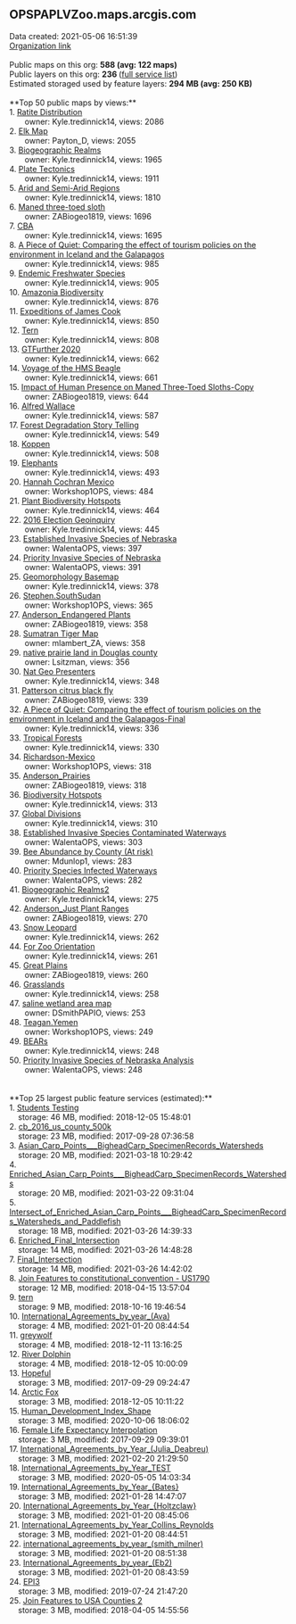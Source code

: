 <h2>OPSPAPLVZoo.maps.arcgis.com</h2> Data created: 2021-05-06 16:51:39 <br /><a target='new' href='https://OPSPAPLVZoo.maps.arcgis.com'>Organization link</a><br /><br />Public maps on this org: <b>588 (avg: 122 maps)</b><br />Public layers on this org: <b>236 </b>(<a target='new' href='https://services.arcgis.com/cogDIR5zP3E4UpXg/ArcGIS/rest/services'>full service list</a>)<br />Estimated storaged used by feature layers: <b>294 MB (avg: 250 KB)</b><br /><br />**Top 50 public maps by views:**<br />  1. <a target='new' href='https://www.arcgis.com/home/item.html?id=cc5d2f653dca4da881c645a7f7d5c4d4'>Ratite Distribution</a> <br />  &nbsp;&nbsp;&nbsp;&nbsp; &nbsp;&nbsp;owner: Kyle.tredinnick14, views: 2086<br />  2. <a target='new' href='https://www.arcgis.com/home/item.html?id=0b61076c02454d409fd95ba2693672a5'>Elk Map</a> <br />  &nbsp;&nbsp;&nbsp;&nbsp; &nbsp;&nbsp;owner: Payton_D, views: 2055<br />  3. <a target='new' href='https://www.arcgis.com/home/item.html?id=fad11084f42c41bab780c66569cd5574'>Biogeographic Realms</a> <br />  &nbsp;&nbsp;&nbsp;&nbsp; &nbsp;&nbsp;owner: Kyle.tredinnick14, views: 1965<br />  4. <a target='new' href='https://www.arcgis.com/home/item.html?id=7e7be954bb134c60b69be252d07fc000'>Plate Tectonics</a> <br />  &nbsp;&nbsp;&nbsp;&nbsp; &nbsp;&nbsp;owner: Kyle.tredinnick14, views: 1911<br />  5. <a target='new' href='https://www.arcgis.com/home/item.html?id=82eeef3d90324b0fa5a393b6bb8c3d07'>Arid and Semi-Arid Regions</a> <br />  &nbsp;&nbsp;&nbsp;&nbsp; &nbsp;&nbsp;owner: Kyle.tredinnick14, views: 1810<br />  6. <a target='new' href='https://www.arcgis.com/home/item.html?id=b373e83debae481dbe3eb4f7d5aa15dd'>Maned three-toed sloth</a> <br />  &nbsp;&nbsp;&nbsp;&nbsp; &nbsp;&nbsp;owner: ZABiogeo1819, views: 1696<br />  7. <a target='new' href='https://www.arcgis.com/home/item.html?id=8e7e7ebf861a43c9aa94af7c911a8c09'>CBA</a> <br />  &nbsp;&nbsp;&nbsp;&nbsp; &nbsp;&nbsp;owner: Kyle.tredinnick14, views: 1695<br />  8. <a target='new' href='https://www.arcgis.com/home/item.html?id=c9f5982983f240019d77b69d2350e420'>A Piece of Quiet: Comparing the effect of tourism policies on the environment in Iceland and the Galapagos</a> <br />  &nbsp;&nbsp;&nbsp;&nbsp; &nbsp;&nbsp;owner: Kyle.tredinnick14, views: 985<br />  9. <a target='new' href='https://www.arcgis.com/home/item.html?id=141e0a2d7af5455ab88dbd8aa3a4a2a5'>Endemic Freshwater Species</a> <br />  &nbsp;&nbsp;&nbsp;&nbsp; &nbsp;&nbsp;owner: Kyle.tredinnick14, views: 905<br />  10. <a target='new' href='https://www.arcgis.com/home/item.html?id=c68bb57512054a698bfcd5a812240b71'>Amazonia Biodiversity</a> <br />  &nbsp;&nbsp;&nbsp;&nbsp; &nbsp;&nbsp;owner: Kyle.tredinnick14, views: 876<br />  11. <a target='new' href='https://www.arcgis.com/home/item.html?id=ea0873c4c5234c09bba0766124d2cb61'>Expeditions of James Cook</a> <br />  &nbsp;&nbsp;&nbsp;&nbsp; &nbsp;&nbsp;owner: Kyle.tredinnick14, views: 850<br />  12. <a target='new' href='https://www.arcgis.com/home/item.html?id=84d419847d9347efadf3c09dea128a41'>Tern</a> <br />  &nbsp;&nbsp;&nbsp;&nbsp; &nbsp;&nbsp;owner: Kyle.tredinnick14, views: 808<br />  13. <a target='new' href='https://www.arcgis.com/home/item.html?id=dbf50e4931a444d1b817f9cd2147b5ed'>GTFurther 2020</a> <br />  &nbsp;&nbsp;&nbsp;&nbsp; &nbsp;&nbsp;owner: Kyle.tredinnick14, views: 662<br />  14. <a target='new' href='https://www.arcgis.com/home/item.html?id=be18f13a0f8d4c3fbd8ae97af7944686'>Voyage of the HMS Beagle</a> <br />  &nbsp;&nbsp;&nbsp;&nbsp; &nbsp;&nbsp;owner: Kyle.tredinnick14, views: 661<br />  15. <a target='new' href='https://www.arcgis.com/home/item.html?id=f4f9dd93e803492f8b4f06a33abba54e'>Impact of Human Presence on Maned Three-Toed Sloths-Copy</a> <br />  &nbsp;&nbsp;&nbsp;&nbsp; &nbsp;&nbsp;owner: ZABiogeo1819, views: 644<br />  16. <a target='new' href='https://www.arcgis.com/home/item.html?id=4ac65214af4c47bca55038f519922471'>Alfred Wallace</a> <br />  &nbsp;&nbsp;&nbsp;&nbsp; &nbsp;&nbsp;owner: Kyle.tredinnick14, views: 587<br />  17. <a target='new' href='https://www.arcgis.com/home/item.html?id=707ec6f7804541819714bdb55233745f'>Forest Degradation Story Telling</a> <br />  &nbsp;&nbsp;&nbsp;&nbsp; &nbsp;&nbsp;owner: Kyle.tredinnick14, views: 549<br />  18. <a target='new' href='https://www.arcgis.com/home/item.html?id=dbd579ac8602433dbd0d45e75d646452'>Koppen</a> <br />  &nbsp;&nbsp;&nbsp;&nbsp; &nbsp;&nbsp;owner: Kyle.tredinnick14, views: 508<br />  19. <a target='new' href='https://www.arcgis.com/home/item.html?id=79014fc365be412a86f07e57bbbe6d7b'>Elephants</a> <br />  &nbsp;&nbsp;&nbsp;&nbsp; &nbsp;&nbsp;owner: Kyle.tredinnick14, views: 493<br />  20. <a target='new' href='https://www.arcgis.com/home/item.html?id=859776c8660a4d9a9e7d2bd89a4e7b5f'>Hannah Cochran Mexico</a> <br />  &nbsp;&nbsp;&nbsp;&nbsp; &nbsp;&nbsp;owner: Workshop1OPS, views: 484<br />  21. <a target='new' href='https://www.arcgis.com/home/item.html?id=fb4b1a0ae08c4f3e8dc29a2b60b4b5ac'>Plant Biodiversity Hotspots</a> <br />  &nbsp;&nbsp;&nbsp;&nbsp; &nbsp;&nbsp;owner: Kyle.tredinnick14, views: 464<br />  22. <a target='new' href='https://www.arcgis.com/home/item.html?id=1b81ec7381e9474ca36da9617e9c3061'>2016 Election Geoinquiry</a> <br />  &nbsp;&nbsp;&nbsp;&nbsp; &nbsp;&nbsp;owner: Kyle.tredinnick14, views: 445<br />  23. <a target='new' href='https://www.arcgis.com/home/item.html?id=7fcd609b97264eb8b601be3fd18aa728'>Established Invasive Species of Nebraska</a> <br />  &nbsp;&nbsp;&nbsp;&nbsp; &nbsp;&nbsp;owner: WalentaOPS, views: 397<br />  24. <a target='new' href='https://www.arcgis.com/home/item.html?id=b253b3a18a1e494387b846a729c339b2'>Priority Invasive Species of Nebraska </a> <br />  &nbsp;&nbsp;&nbsp;&nbsp; &nbsp;&nbsp;owner: WalentaOPS, views: 391<br />  25. <a target='new' href='https://www.arcgis.com/home/item.html?id=0091ea4813a447aa87707f7ee22ccd86'>Geomorphology Basemap</a> <br />  &nbsp;&nbsp;&nbsp;&nbsp; &nbsp;&nbsp;owner: Kyle.tredinnick14, views: 378<br />  26. <a target='new' href='https://www.arcgis.com/home/item.html?id=1e002831ee45410090a494f0d1674569'>Stephen.SouthSudan</a> <br />  &nbsp;&nbsp;&nbsp;&nbsp; &nbsp;&nbsp;owner: Workshop1OPS, views: 365<br />  27. <a target='new' href='https://www.arcgis.com/home/item.html?id=19d69e14c857474f83db56bb1e83469b'>Anderson_Endangered Plants</a> <br />  &nbsp;&nbsp;&nbsp;&nbsp; &nbsp;&nbsp;owner: ZABiogeo1819, views: 358<br />  28. <a target='new' href='https://www.arcgis.com/home/item.html?id=dc918619d30e40f982c3868499b1ec2a'>Sumatran Tiger Map</a> <br />  &nbsp;&nbsp;&nbsp;&nbsp; &nbsp;&nbsp;owner: mlambert_ZA, views: 358<br />  29. <a target='new' href='https://www.arcgis.com/home/item.html?id=783f71dc7a3d4fa791aa992618eeb856'>native prairie land in Douglas county</a> <br />  &nbsp;&nbsp;&nbsp;&nbsp; &nbsp;&nbsp;owner: Lsitzman, views: 356<br />  30. <a target='new' href='https://www.arcgis.com/home/item.html?id=f4403b45520a4b90877c5bd12d87a7f8'>Nat Geo Presenters</a> <br />  &nbsp;&nbsp;&nbsp;&nbsp; &nbsp;&nbsp;owner: Kyle.tredinnick14, views: 348<br />  31. <a target='new' href='https://www.arcgis.com/home/item.html?id=6c1fccc359f64fa3bcc70f0b074accec'>Patterson citrus black fly</a> <br />  &nbsp;&nbsp;&nbsp;&nbsp; &nbsp;&nbsp;owner: ZABiogeo1819, views: 339<br />  32. <a target='new' href='https://www.arcgis.com/home/item.html?id=3a714322c2184fd4bf6e53e3bfd5414e'>A Piece of Quiet: Comparing the effect of tourism policies on the environment in Iceland and the Galapagos-Final</a> <br />  &nbsp;&nbsp;&nbsp;&nbsp; &nbsp;&nbsp;owner: Kyle.tredinnick14, views: 336<br />  33. <a target='new' href='https://www.arcgis.com/home/item.html?id=65673f1dd6bc43d79712b342c2f62ddf'>Tropical Forests</a> <br />  &nbsp;&nbsp;&nbsp;&nbsp; &nbsp;&nbsp;owner: Kyle.tredinnick14, views: 330<br />  34. <a target='new' href='https://www.arcgis.com/home/item.html?id=079fd51f03e644a0bc4e287ea7bad8b1'>Richardson-Mexico</a> <br />  &nbsp;&nbsp;&nbsp;&nbsp; &nbsp;&nbsp;owner: Workshop1OPS, views: 318<br />  35. <a target='new' href='https://www.arcgis.com/home/item.html?id=9a16d17cb62f41ebae34b35ea4040276'>Anderson_Prairies</a> <br />  &nbsp;&nbsp;&nbsp;&nbsp; &nbsp;&nbsp;owner: ZABiogeo1819, views: 318<br />  36. <a target='new' href='https://www.arcgis.com/home/item.html?id=208a3c984b0a46a28968daa41f33c83d'>Biodiversity Hotspots</a> <br />  &nbsp;&nbsp;&nbsp;&nbsp; &nbsp;&nbsp;owner: Kyle.tredinnick14, views: 313<br />  37. <a target='new' href='https://www.arcgis.com/home/item.html?id=2172243f71bb412d8c340904d65dd592'>Global Divisions</a> <br />  &nbsp;&nbsp;&nbsp;&nbsp; &nbsp;&nbsp;owner: Kyle.tredinnick14, views: 310<br />  38. <a target='new' href='https://www.arcgis.com/home/item.html?id=6e0eff1ea1d44078a47ae6519c235666'>Established Invasive Species Contaminated Waterways</a> <br />  &nbsp;&nbsp;&nbsp;&nbsp; &nbsp;&nbsp;owner: WalentaOPS, views: 303<br />  39. <a target='new' href='https://www.arcgis.com/home/item.html?id=58d647ac31784b10a20a262409e0f200'>Bee Abundance by County (At risk)</a> <br />  &nbsp;&nbsp;&nbsp;&nbsp; &nbsp;&nbsp;owner: Mdunlop1, views: 283<br />  40. <a target='new' href='https://www.arcgis.com/home/item.html?id=71d0424ca20a4556ac18871551ce835a'>Priority Species Infected Waterways</a> <br />  &nbsp;&nbsp;&nbsp;&nbsp; &nbsp;&nbsp;owner: WalentaOPS, views: 282<br />  41. <a target='new' href='https://www.arcgis.com/home/item.html?id=45120073a31449cf9f12b5d96c77c4b3'>Biogeographic Realms2</a> <br />  &nbsp;&nbsp;&nbsp;&nbsp; &nbsp;&nbsp;owner: Kyle.tredinnick14, views: 275<br />  42. <a target='new' href='https://www.arcgis.com/home/item.html?id=d35d4be89af0423ab520b70677a56e7f'>Anderson_Just Plant Ranges</a> <br />  &nbsp;&nbsp;&nbsp;&nbsp; &nbsp;&nbsp;owner: ZABiogeo1819, views: 270<br />  43. <a target='new' href='https://www.arcgis.com/home/item.html?id=95b644487ff44b39bb9939e8e2fb7c2f'>Snow Leopard</a> <br />  &nbsp;&nbsp;&nbsp;&nbsp; &nbsp;&nbsp;owner: Kyle.tredinnick14, views: 262<br />  44. <a target='new' href='https://www.arcgis.com/home/item.html?id=4f966028241b40699d7e0dd381fde08f'>For Zoo Orientation</a> <br />  &nbsp;&nbsp;&nbsp;&nbsp; &nbsp;&nbsp;owner: Kyle.tredinnick14, views: 261<br />  45. <a target='new' href='https://www.arcgis.com/home/item.html?id=51527161ca794cb2b07ba6199523bfe9'>Great Plains</a> <br />  &nbsp;&nbsp;&nbsp;&nbsp; &nbsp;&nbsp;owner: ZABiogeo1819, views: 260<br />  46. <a target='new' href='https://www.arcgis.com/home/item.html?id=483371271ae64fd78c3e91694cbdf54b'>Grasslands</a> <br />  &nbsp;&nbsp;&nbsp;&nbsp; &nbsp;&nbsp;owner: Kyle.tredinnick14, views: 258<br />  47. <a target='new' href='https://www.arcgis.com/home/item.html?id=4174b74150c24aa0919e958f6c2be3c3'>saline wetland area map</a> <br />  &nbsp;&nbsp;&nbsp;&nbsp; &nbsp;&nbsp;owner: DSmithPAPIO, views: 253<br />  48. <a target='new' href='https://www.arcgis.com/home/item.html?id=5fc4003f4b304e6d8d5da57f7365cca7'>Teagan.Yemen</a> <br />  &nbsp;&nbsp;&nbsp;&nbsp; &nbsp;&nbsp;owner: Workshop1OPS, views: 249<br />  49. <a target='new' href='https://www.arcgis.com/home/item.html?id=51b9fc52645d42908887314ace37539d'>BEARs</a> <br />  &nbsp;&nbsp;&nbsp;&nbsp; &nbsp;&nbsp;owner: Kyle.tredinnick14, views: 248<br />  50. <a target='new' href='https://www.arcgis.com/home/item.html?id=c7890efc52ee421fbb2ded1cada4bf38'>Priority Invasive Species of Nebraska Analysis</a> <br />  &nbsp;&nbsp;&nbsp;&nbsp; &nbsp;&nbsp;owner: WalentaOPS, views: 248<br /><br /><br />**Top 25 largest public feature services (estimated):**<br /> 1. <a target='new' href='https://www.arcgis.com/home/item.html?id=aae8f1c397744fe6aa32237c55a2e1e5'>Students Testing</a><br /> &nbsp;&nbsp;&nbsp;&nbsp;storage: 46 MB, modified: 2018-12-05 15:48:01<br /> 2. <a target='new' href='https://www.arcgis.com/home/item.html?id=61263ea4c4a7442f9b5fa0ea8a6f7f8a'>cb_2016_us_county_500k</a><br /> &nbsp;&nbsp;&nbsp;&nbsp;storage: 23 MB, modified: 2017-09-28 07:36:58<br /> 3. <a target='new' href='https://www.arcgis.com/home/item.html?id=b984c3f3b272429689088b38483f3cec'>Asian_Carp_Points___BigheadCarp_SpecimenRecords_Watersheds</a><br /> &nbsp;&nbsp;&nbsp;&nbsp;storage: 20 MB, modified: 2021-03-18 10:29:42<br /> 4. <a target='new' href='https://www.arcgis.com/home/item.html?id=52da09ad947e4b359b8a56c818230c64'>Enriched_Asian_Carp_Points___BigheadCarp_SpecimenRecords_Watersheds</a><br /> &nbsp;&nbsp;&nbsp;&nbsp;storage: 20 MB, modified: 2021-03-22 09:31:04<br /> 5. <a target='new' href='https://www.arcgis.com/home/item.html?id=969c25d10665417fb08b2c196ea7e430'>Intersect_of_Enriched_Asian_Carp_Points___BigheadCarp_SpecimenRecords_Watersheds_and_Paddlefish</a><br /> &nbsp;&nbsp;&nbsp;&nbsp;storage: 18 MB, modified: 2021-03-26 14:39:33<br /> 6. <a target='new' href='https://www.arcgis.com/home/item.html?id=bd3dd326a4614b51a8642e1d134d6355'>Enriched_Final_Intersection</a><br /> &nbsp;&nbsp;&nbsp;&nbsp;storage: 14 MB, modified: 2021-03-26 14:48:28<br /> 7. <a target='new' href='https://www.arcgis.com/home/item.html?id=9369658b70e649429c4f5ad5d9db72b7'>Final_Intersection</a><br /> &nbsp;&nbsp;&nbsp;&nbsp;storage: 14 MB, modified: 2021-03-26 14:42:02<br /> 8. <a target='new' href='https://www.arcgis.com/home/item.html?id=e2ebfe46a6844fb2bddb1058ae8a0c6a'>Join Features to constitutional_convention - US1790</a><br /> &nbsp;&nbsp;&nbsp;&nbsp;storage: 12 MB, modified: 2018-04-15 13:57:04<br /> 9. <a target='new' href='https://www.arcgis.com/home/item.html?id=51bfb6e71ab24ecd85078f5ab7f23af0'>tern</a><br /> &nbsp;&nbsp;&nbsp;&nbsp;storage: 9 MB, modified: 2018-10-16 19:46:54<br /> 10. <a target='new' href='https://www.arcgis.com/home/item.html?id=cfa0a36178ee4ad88114f16b85fb3f25'>International_Agreements_by_year_(Ava)</a><br /> &nbsp;&nbsp;&nbsp;&nbsp;storage: 4 MB, modified: 2021-01-20 08:44:54<br /> 11. <a target='new' href='https://www.arcgis.com/home/item.html?id=76dd17aea1bd41b9b8e238bca38cd2d9'>greywolf</a><br /> &nbsp;&nbsp;&nbsp;&nbsp;storage: 4 MB, modified: 2018-12-11 13:16:25<br /> 12. <a target='new' href='https://www.arcgis.com/home/item.html?id=ce1985c20f0d4adabf1eabbfb4fbb328'>River Dolphin</a><br /> &nbsp;&nbsp;&nbsp;&nbsp;storage: 4 MB, modified: 2018-12-05 10:00:09<br /> 13. <a target='new' href='https://www.arcgis.com/home/item.html?id=728e78eac4af4fa9aff5d5e97f8d395c'>Hopeful</a><br /> &nbsp;&nbsp;&nbsp;&nbsp;storage: 3 MB, modified: 2017-09-29 09:24:47<br /> 14. <a target='new' href='https://www.arcgis.com/home/item.html?id=019e1bb376fe4bf1a7615339fd39ef8d'>Arctic Fox</a><br /> &nbsp;&nbsp;&nbsp;&nbsp;storage: 3 MB, modified: 2018-12-05 10:11:22<br /> 15. <a target='new' href='https://www.arcgis.com/home/item.html?id=0c116363ab9848cdac949c6a85dc3aad'>Human_Development_Index_Shape</a><br /> &nbsp;&nbsp;&nbsp;&nbsp;storage: 3 MB, modified: 2020-10-06 18:06:02<br /> 16. <a target='new' href='https://www.arcgis.com/home/item.html?id=6e83d919b5a8440abeab2631db27aa51'>Female Life Expectancy Interpolation</a><br /> &nbsp;&nbsp;&nbsp;&nbsp;storage: 3 MB, modified: 2017-09-29 09:39:01<br /> 17. <a target='new' href='https://www.arcgis.com/home/item.html?id=e55ff1d62e5e47489b9aa82b349c4bcd'>International_Agreements_by_Year_(Julia_Deabreu)</a><br /> &nbsp;&nbsp;&nbsp;&nbsp;storage: 3 MB, modified: 2021-02-20 21:29:50<br /> 18. <a target='new' href='https://www.arcgis.com/home/item.html?id=6b1d0d6f1587484a969421b7b402e186'>International_Agreements_by_Year_TEST</a><br /> &nbsp;&nbsp;&nbsp;&nbsp;storage: 3 MB, modified: 2020-05-05 14:03:34<br /> 19. <a target='new' href='https://www.arcgis.com/home/item.html?id=ea931a45206d4178b1b3bb675520a053'>International_Agreements_by_Year_{Bates}</a><br /> &nbsp;&nbsp;&nbsp;&nbsp;storage: 3 MB, modified: 2021-01-28 14:47:07<br /> 20. <a target='new' href='https://www.arcgis.com/home/item.html?id=7db12d001fd54bc48fef1564c68d5922'>International_Agreements_by_Year_{Holtzclaw}</a><br /> &nbsp;&nbsp;&nbsp;&nbsp;storage: 3 MB, modified: 2021-01-20 08:45:06<br /> 21. <a target='new' href='https://www.arcgis.com/home/item.html?id=cc57764811694fa9ac906faa7375b95b'>International_Agreements_by_Year_Collins_Reynolds</a><br /> &nbsp;&nbsp;&nbsp;&nbsp;storage: 3 MB, modified: 2021-01-20 08:44:51<br /> 22. <a target='new' href='https://www.arcgis.com/home/item.html?id=f261288a77e14a39af1c0994551faac2'>international_agreements_by_year_(smith_milner)</a><br /> &nbsp;&nbsp;&nbsp;&nbsp;storage: 3 MB, modified: 2021-01-20 08:51:38<br /> 23. <a target='new' href='https://www.arcgis.com/home/item.html?id=6d9072adb8254cbb83f308b3fc00502f'>International_Agreements_by_year_(Eb2)</a><br /> &nbsp;&nbsp;&nbsp;&nbsp;storage: 3 MB, modified: 2021-01-20 08:43:59<br /> 24. <a target='new' href='https://www.arcgis.com/home/item.html?id=b17d26f12f734b14a4e1ddda4fa6138e'>EPI3</a><br /> &nbsp;&nbsp;&nbsp;&nbsp;storage: 3 MB, modified: 2019-07-24 21:47:20<br /> 25. <a target='new' href='https://www.arcgis.com/home/item.html?id=06473b11e08c4117aaebe01a05515c8f'>Join Features to USA Counties 2</a><br /> &nbsp;&nbsp;&nbsp;&nbsp;storage: 3 MB, modified: 2018-04-05 14:55:56<br />